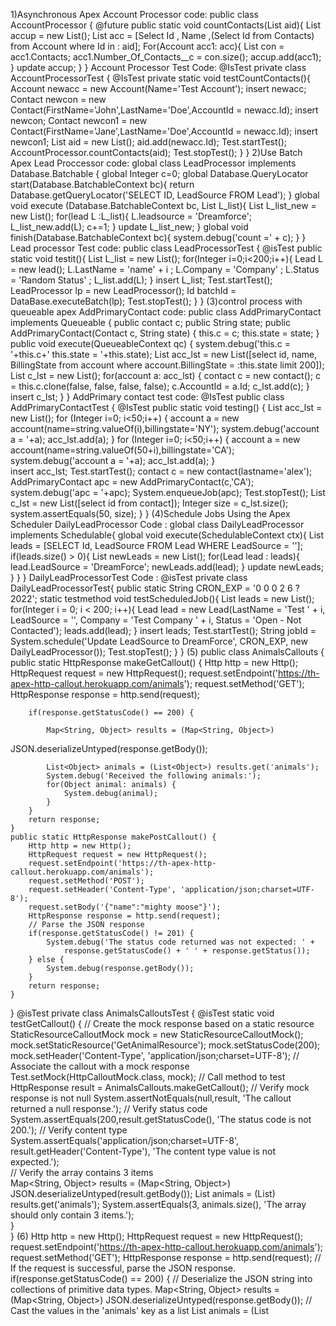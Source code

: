 1)Asynchronous Apex
Account Processor code:
public class AccountProcessor {
    @future
    public static void countContacts(List<Id> aid){
      List<Account> accup = new List<Account>();
        List<Account> acc = [Select Id , Name ,(Select Id from Contacts) from Account
where Id in : aid];
        For(Account acc1: acc){
            List<Contact> con = acc1.Contacts;
            acc1.Number_Of_Contacts__c = con.size();
            accup.add(acc1);
        }
        update accup;
    }
}
Account Processor Test Code:
@IsTest
private class AccountProcessorTest {
  @IsTest
    private static void testCountContacts(){
        Account newacc = new Account(Name='Test Account');
        insert newacc;
        Contact newcon = new Contact(FirstName='John',LastName='Doe',AccountId =
newacc.Id);
        insert newcon;
        Contact newcon1 = new Contact(FirstName='Jane',LastName='Doe',AccountId =
newacc.Id);
        insert newcon1;
        List<Id> aid = new List<Id>();
        aid.add(newacc.Id);
        Test.startTest();
        AccountProcessor.countContacts(aid);
        Test.stopTest();
    }
}
2)Use Batch Apex
Lead Proccessor code:
global class LeadProcessor implements Database.Batchable<sObject> {
   global Integer c=0;
    global Database.QueryLocator start(Database.BatchableContext bc){
        return Database.getQueryLocator('SELECT ID, LeadSource FROM Lead');
    }
    global void execute (Database.BatchableContext bc, List<Lead> L_list){
        List<lead> L_list_new = new List<lead>();
        for(lead L :L_list){
            L.leadsource = 'Dreamforce';
            L_list_new.add(L);
            c+=1;
        }
        update L_list_new;
    }
    global void finish(Database.BatchableContext bc){
        system.debug('count =' + c);
    }
}
Lead processor Test code:
public class LeadProcessorTest {
    @isTest
    public static void testit(){
        List<lead> L_list = new List<lead>();
        for(Integer i=0;i<200;i++){
            Lead L = new lead();
            L.LastName = 'name' + i ;
            L.Company = 'Company' ;
            L.Status = 'Random Status' ;
            L_list.add(L);
        }
        insert L_list;
        Test.startTest();
        LeadProcessor lp = new LeadProcessor();
        Id batchId = DataBase.executeBatch(lp);
        Test.stopTest();
    }
}
(3)control process with queueable apex
AddPrimaryContact code:
public class AddPrimaryContact implements Queueable {
    public contact c;
    public String state;
    public AddPrimaryContact(Contact c, String state) {
        this.c = c;
        this.state = state;
    }
    public void execute(QueueableContext qc) {
        system.debug('this.c = '+this.c+' this.state = '+this.state);
        List<Account> acc_lst = new List<account>([select id, name, BillingState from
account where account.BillingState = :this.state limit 200]);
        List<contact> c_lst = new List<contact>();
        for(account a: acc_lst) {
            contact c = new contact();
            c = this.c.clone(false, false, false, false);
            c.AccountId = a.Id;
            c_lst.add(c);
        }
        insert c_lst;
    }
}
AddPrimary contact test code:
@IsTest
public class AddPrimaryContactTest {
    @IsTest
    public static void testing() {
        List<account> acc_lst = new List<account>();
        for (Integer i=0; i<50;i++) {
            account a = new account(name=string.valueOf(i),billingstate='NY');
            system.debug('account a = '+a);
            acc_lst.add(a);
        }
        for (Integer i=0; i<50;i++) {
            account a = new account(name=string.valueOf(50+i),billingstate='CA');
            system.debug('account a = '+a);
            acc_lst.add(a);
        }      
        insert acc_lst;
        Test.startTest();
        contact c = new contact(lastname='alex');
        AddPrimaryContact apc = new AddPrimaryContact(c,'CA');
        system.debug('apc = '+apc);
        System.enqueueJob(apc);
        Test.stopTest();
        List<contact> c_lst = new List<contact>([select id from contact]);
        Integer size = c_lst.size();
        system.assertEquals(50, size);
    }
}
(4)Schedule Jobs Using the Apex Scheduler
DailyLeadProcessor Code :
global class DailyLeadProcessor implements Schedulable{
    global void execute(SchedulableContext ctx){
        List<Lead> leads = [SELECT Id, LeadSource FROM Lead WHERE LeadSource = ''];
        if(leads.size() > 0){
            List<Lead> newLeads = new List<Lead>();
            for(Lead lead : leads){
                lead.LeadSource = 'DreamForce';
                newLeads.add(lead);
            }
            update newLeads;
        }
    }
}
DailyLeadProcessorTest Code :
@isTest
private class DailyLeadProcessorTest{
    public static String CRON_EXP = '0 0 0 2 6 ? 2022';
    static testmethod void testScheduledJob(){
        List<Lead> leads = new List<Lead>();
        for(Integer i = 0; i < 200; i++){
            Lead lead = new Lead(LastName = 'Test ' + i, LeadSource = '', Company = 'Test
Company ' + i, Status = 'Open - Not Contacted');
            leads.add(lead);
        }
        insert leads;
        Test.startTest();
        String jobId = System.schedule('Update LeadSource to DreamForce', CRON_EXP,
new DailyLeadProcessor());
        Test.stopTest();
    }
}
(5)
public class AnimalsCallouts {
    public static HttpResponse makeGetCallout() {
        Http http = new Http();
        HttpRequest request = new HttpRequest();
        request.setEndpoint('https://th-apex-http-callout.herokuapp.com/animals');
        request.setMethod('GET');
        HttpResponse response = http.send(request);
        
        if(response.getStatusCode() == 200) {
            
            Map<String, Object> results = (Map<String, Object>)
JSON.deserializeUntyped(response.getBody());
            
            List<Object> animals = (List<Object>) results.get('animals');
            System.debug('Received the following animals:');
            for(Object animal: animals) {
                System.debug(animal);
            }
        }
        return response;
    }
    public static HttpResponse makePostCallout() {
        Http http = new Http();
        HttpRequest request = new HttpRequest();
        request.setEndpoint('https://th-apex-http-callout.herokuapp.com/animals');
        request.setMethod('POST');
        request.setHeader('Content-Type', 'application/json;charset=UTF-8');
        request.setBody('{"name":"mighty moose"}');
        HttpResponse response = http.send(request);
        // Parse the JSON response
        if(response.getStatusCode() != 201) {
            System.debug('The status code returned was not expected: ' +
                response.getStatusCode() + ' ' + response.getStatus());
        } else {
            System.debug(response.getBody());
        }
        return response;
    }        
}
@isTest
private class AnimalsCalloutsTest {
    @isTest static  void testGetCallout() {
        // Create the mock response based on a static resource
        StaticResourceCalloutMock mock = new StaticResourceCalloutMock();
        mock.setStaticResource('GetAnimalResource');
        mock.setStatusCode(200);
        mock.setHeader('Content-Type', 'application/json;charset=UTF-8');
        // Associate the callout with a mock response
        Test.setMock(HttpCalloutMock.class, mock);
        // Call method to test
        HttpResponse result = AnimalsCallouts.makeGetCallout();
        // Verify mock response is not null
        System.assertNotEquals(null,result, 'The callout returned a null response.');
        // Verify status code
        System.assertEquals(200,result.getStatusCode(), 'The status code is not 200.');
        // Verify content type   
        System.assertEquals('application/json;charset=UTF-8',
          result.getHeader('Content-Type'),
          'The content type value is not expected.');  
        // Verify the array contains 3 items     
        Map<String, Object> results = (Map<String, Object>)
            JSON.deserializeUntyped(result.getBody());
        List<Object> animals = (List<Object>) results.get('animals');
        System.assertEquals(3, animals.size(), 'The array should only contain 3 items.');          
    }   
}
(6)
Http http = new Http();
HttpRequest request = new HttpRequest();
request.setEndpoint('https://th-apex-http-callout.herokuapp.com/animals');
request.setMethod('GET');
HttpResponse response = http.send(request);
// If the request is successful, parse the JSON response.
if(response.getStatusCode() == 200) {
    // Deserialize the JSON string into collections of primitive data types.
    Map<String, Object> results = (Map<String, Object>)
JSON.deserializeUntyped(response.getBody());
    // Cast the values in the 'animals' key as a list
    List<Object> animals = (List<Object>) results.get('animals');
    System.debug('Received the following animals:');
    for(Object animal: animals) {
        System.debug(animal);
    }
}
@isTest
global class AnimalsHttpCalloutMock implements HttpCalloutMock {
    // Implement this interface method
    global HTTPResponse respond(HTTPRequest request) {
        // Create a fake response
        HttpResponse response = new HttpResponse();
        response.setHeader('Content-Type', 'application/json');
        response.setBody('{"animals": ["majestic badger", "fluffy bunny", "scary bear",
"chicken", "mighty moose"]}');
        response.setStatusCode(200);
        return response;
    }
}
Apex Integration Services
Apex REST Callouts
AnimalLocator Code :
public class AnimalLocator {
    public static String getAnimalNameById(Integer x){
        Http http=new Http();
        HttpRequest req=new HttpRequest();
        req.setEndpoint('https://th-apex-http-callout.herokuapp.com/animals/' +x);
        req.setMethod('GET');
        Map<String,Object> animal =new Map<String,Object>();
        HttpResponse res=http.send(req);
        if(res.getStatusCode()==200){
            Map<String,Object>
results=(Map<String,Object>)JSON.deserializeUntyped(res.getBody());
            animal=(Map<String,Object>) results.get('animal');
        }
        return (String)animal.get('name');
    }
}
AnimalLocatorTest Code :
@isTest
private class AnimalLocatorTest {
    @isTest static void AnimalsHttpCalloutMock(){
        Test.setMock(HttpCalloutMock.class,new AnimalsHttpCalloutMock());
        string result = AnimalLocator.getAnimalNameById(3);
        String expectedResult = 'chicken';
        System.assertEquals(result,expectedResult);
    }
}
AnimalLocatorMock  Code :
@isTest
global class AnimalsHttpCalloutMock implements HttpCalloutMock {
    // Implement this interface method
    global HTTPResponse respond(HTTPRequest request) {
        // Create a fake response
        HttpResponse response = new HttpResponse();
        response.setHeader('Content-Type', 'application/json');
        response.setBody('{"animals": ["majestic badger", "fluffy bunny", "scary bear",
"chicken", "mighty moose"]}');
        response.setStatusCode(200);
        return response;
    }
}
(8)
ParkLocatorTest Code :
@isTest
private class ParkLocatorTest {
    @isTest static void testCallout() {              
        // This causes a fake response to be generated
        Test.setMock(WebServiceMock.class, new ParkServiceMock());
        // Call the method that invokes a callout
        //Double x = 1.0;
        //Double result = AwesomeCalculator.add(x, y);
        String country = 'Germany';
        String[] result = ParkLocator.Country(country);
        // Verify that a fake result is returned
        System.assertEquals(new List<String>{'Hamburg Wadden Sea National Park',
'Hainich National Park', 'Bavarian Forest National Park'}, result);
    }
}
ParkServiceMock Code :
@isTest
global class ParkServiceMock implements WebServiceMock {
   global void doInvoke(
           Object stub,
           Object request,
           Map<String, Object> response,
           String endpoint,
           String soapAction,
           String requestName,
           String responseNS,
           String responseName,
           String responseType) {
        // start - specify the response you want to send
        parkService.byCountryResponse response_x = new
parkService.byCountryResponse();
        response_x.return_x = new List<String>{'Hamburg Wadden Sea National Park',
'Hainich National Park', 'Bavarian Forest National Park'};
        //calculatorServices.doAddResponse response_x = new
calculatorServices.doAddResponse();
        //response_x.return_x = 3.0;
        // end
        response.put('response_x', response_x);
   }
}
ParkLocator Code :
public class ParkLocator {
    public static string[] country(String country) {
        parkService.parksImplPort park = new parkService.parksImplPort();
        return park.byCountry(country);
    }
}
(9)
APEX WEB SERVICES
AccountManager Code :
@RestResource(urlMapping='/Accounts/*/contacts')
global class AccountManager {
    @HttpGet
    global static Account getAccount() {
        RestRequest req = RestContext.request;
        String accId = req.requestURI.substringBetween('Accounts/', '/contacts');
        Account acc = [SELECT Id, Name, (SELECT Id, Name FROM Contacts)
                       FROM Account WHERE Id = :accId];
        return acc;
    }
}
AccountManagerTest Code :
@isTest
private class AccountManagerTest {
    private static testMethod void getAccountTest1() {
        Id recordId = createTestRecord();
        // Set up a test request
        RestRequest request = new RestRequest();
        request.requestUri = 'https://na1.salesforce.com/services/apexrest/Accounts/'+
recordId +'/contacts' ;
        request.httpMethod = 'GET';
        RestContext.request = request;
        // Call the method to test
        Account thisAccount = AccountManager.getAccount();
        // Verify results
        System.assert(thisAccount != null);
        System.assertEquals('Test record', thisAccount.Name);
    }
    // Helper method
        static Id createTestRecord() {
        // Create test record
        Account TestAcc = new Account(
          Name='Test record');
        insert TestAcc;
        Contact TestCon= new Contact(
        LastName='Test',
        AccountId = TestAcc.id);
        return TestAcc.Id;
    }      
}
(10)
APEX SPECIALIST SUPERBADGE :
Automate Record Creation
MaintenanceRequest Code :
trigger MaintenanceRequest on Case (before update, after update) {
// ToDo: Call MaintenanceRequestHelper.updateWorkOrders
if(Trigger.isAfter)
MaintenanceRequestHelper.updateWorkOrders(Trigger.New);
}
MaintenanceRequestHelper Code :
public with sharing class MaintenanceRequestHelper {
public static void updateWorkOrders(List<Case> caseList) {
List<case> newCases = new List<Case>();
Map<String,Integer> result=getDueDate(caseList);
for(Case c : caseList){
if(c.status=='closed')
if(c.type=='Repair' || c.type=='Routine Maintenance'){
Case newCase = new Case();
newCase.Status='New';
newCase.Origin='web';
newCase.Type='Routine Maintenance';
newCase.Subject='Routine Maintenance of Vehicle';
newCase.Vehicle_c=c.Vehicle_c;
newCase.Equipment_c=c.Equipment_c;
newCase.Date_Reported__c=Date.today();
if(result.get(c.Id)!=null)
newCase.Date_Due__c=Date.today()+result.get(c.Id);
else
newCase.Date_Due__c=Date.today();
newCases.add(newCase);
}
}
insert newCases;
}
//
public static  Map<String,Integer> getDueDate(List<case> CaseIDs){
Map<String,Integer> result = new Map<String,Integer>();
Map<Id, case> caseKeys = new Map<Id, case> (CaseIDs);
List<AggregateResult> wpc=[select Maintenance_Request__r.ID
cID,min(Equipment_r.Maintenance_Cycle_c)cycle
from Work_Part__c where  Maintenance_Request__r.ID in :caseKeys.keySet() group by            
Maintenance_Request__r.ID ];
for(AggregateResult res :wpc){
Integer addDays=0;
if(res.get('cycle')!=null)
addDays+=Integer.valueOf(res.get('cycle'));
result.put((String)res.get('cID'),addDays);
}
return result;
}
}
(11)
Synchronize Salesforce Data
WarehouseCalloutService Code :
public with sharing class WarehouseCalloutService {
private static final String WAREHOUSE_URL = 'https://th-superbadgeapex.herokuapp.com/equipment';
@future(callout=true)
public static void runWarehouseEquipmentSync() {
//ToDo: complete this method to make the callout (using @future) to the
//      REST endpoint and update equipment on hand.
HttpResponse response = getResponse();
if(response.getStatusCode() == 200)
{
List<Product2> results = getProductList(response); //get list of products from Http
callout response
if(results.size() >0)
upsert results Warehouse_SKU__c; //Upsert the products in your org based on the
external ID SKU
}
}
//Get the product list from the external link
public static List<Product2> getProductList(HttpResponse response)
{
List<Object> externalProducts = (List<Object>)
JSON.deserializeUntyped(response.getBody()); //desrialize the json response
List<Product2> newProducts = new List<Product2>();
for(Object p : externalProducts)
{
Map<String, Object> productMap = (Map<String, Object>) p;
Product2 pr = new Product2();
//Map the fields in the response to the appropriate fields in the Equipment object
pr.Replacement_Part__c = (Boolean)productMap.get('replacement');
pr.Cost__c = (Integer)productMap.get('cost');
pr.Current_Inventory__c = (Integer)productMap.get('quantity');
pr.Lifespan_Months__c = (Integer)productMap.get('lifespan') ;
pr.Maintenance_Cycle__c = (Integer)productMap.get('maintenanceperiod');
pr.Warehouse_SKU__c = (String)productMap.get('sku');
pr.ProductCode = (String)productMap.get('_id');
pr.Name = (String)productMap.get('name');
newProducts.add(pr);
}
return newProducts;
}
// Send Http GET request and receive Http response
public static HttpResponse getResponse() {
Http http = new Http();
HttpRequest request = new HttpRequest();
request.setEndpoint(WAREHOUSE_URL);
request.setMethod('GET');
HttpResponse response = http.send(request);
return response;
}
}
WarehouseCalloutService.runWarehouseEquipmentSync();
Schedule Synchronization
WarehouseSyncSchedule Code :
global class WarehouseSyncSchedule implements Schedulable { global void
execute(SchedulableContext ctx) {
WarehouseCalloutService.runWarehouseEquipmentSync(); } }
Test Automatic Logic
MaintenanceRequestHelperTest Code :
@isTest
public with sharing class MaintenanceRequestHelperTest {
    // createVehicle
    private static Vehicle__c createVehicle(){
        Vehicle__c vehicle = new Vehicle__C(name = 'Testing Vehicle');
        return vehicle;
    }
    // createEquipment
    private static Product2 createEquipment(){
        product2 equipment = new product2(name = 'Testing equipment',
                                          lifespan_months__c = 10,
                                          maintenance_cycle__c = 10,
                                          replacement_part__c = true);
        return equipment;
    }
    // createMaintenanceRequest
    private static Case createMaintenanceRequest(id vehicleId, id equipmentId){
        case cse = new case(Type='Repair',
                            Status='New',
                            Origin='Web',
                            Subject='Testing subject',
                            Equipment__c=equipmentId,
                            Vehicle__c=vehicleId);
        return cse;
    }
    // createEquipmentMaintenanceItem
    private static Equipment_Maintenance_Item__c createEquipmentMaintenanceItem(id
equipmentId,id requestId){
        Equipment_Maintenance_Item__c equipmentMaintenanceItem = new
Equipment_Maintenance_Item__c(
            Equipment__c = equipmentId,
            Maintenance_Request__c = requestId);
        return equipmentMaintenanceItem;
    }
    @isTest
    private static void testPositive(){
        Vehicle__c vehicle = createVehicle();
        insert vehicle;
        id vehicleId = vehicle.Id;
        Product2 equipment = createEquipment();
        insert equipment;
        id equipmentId = equipment.Id;
        case createdCase = createMaintenanceRequest(vehicleId,equipmentId);
        insert createdCase;
        Equipment_Maintenance_Item__c equipmentMaintenanceItem =
createEquipmentMaintenanceItem(equipmentId,createdCase.id);
        insert equipmentMaintenanceItem;
        test.startTest();
        createdCase.status = 'Closed';
        update createdCase;
        test.stopTest();
        Case newCase = [Select id,
                        subject,
                        type,
                        Equipment__c,
                        Date_Reported__c,
                        Vehicle__c,
                        Date_Due__c
                       from case
                       where status ='New'];
        Equipment_Maintenance_Item__c workPart = [select id
                                                  from Equipment_Maintenance_Item__c
                                                  where Maintenance_Request__c =:newCase.Id];
        list<case> allCase = [select id from case];
        system.assert(allCase.size() == 2);
        system.assert(newCase != null);
        system.assert(newCase.Subject != null);
        system.assertEquals(newCase.Type, 'Routine Maintenance');
        SYSTEM.assertEquals(newCase.Equipment__c, equipmentId);
        SYSTEM.assertEquals(newCase.Vehicle__c, vehicleId);
        SYSTEM.assertEquals(newCase.Date_Reported__c, system.today());
    }
    @isTest
    private static void testNegative(){
        Vehicle__C vehicle = createVehicle();
        insert vehicle;
        id vehicleId = vehicle.Id;
        product2 equipment = createEquipment();
        insert equipment;
        id equipmentId = equipment.Id;
        case createdCase = createMaintenanceRequest(vehicleId,equipmentId);
        insert createdCase;
        Equipment_Maintenance_Item__c workP =
createEquipmentMaintenanceItem(equipmentId, createdCase.Id);
        insert workP;
        test.startTest();
        createdCase.Status = 'Working';
        update createdCase;
        test.stopTest();
        list<case> allCase = [select id from case];
        Equipment_Maintenance_Item__c equipmentMaintenanceItem = [select id
                                                  from Equipment_Maintenance_Item__c
                                                  where Maintenance_Request__c = :createdCase.Id];
        system.assert(equipmentMaintenanceItem != null);
        system.assert(allCase.size() == 1);
    }
    @isTest
    private static void testBulk(){
        list<Vehicle__C> vehicleList = new list<Vehicle__C>();
        list<Product2> equipmentList = new list<Product2>();
        list<Equipment_Maintenance_Item__c> equipmentMaintenanceItemList = new
list<Equipment_Maintenance_Item__c>();
        list<case> caseList = new list<case>();
        list<id> oldCaseIds = new list<id>();
        for(integer i = 0; i < 300; i++){
            vehicleList.add(createVehicle());
            equipmentList.add(createEquipment());
        }
        insert vehicleList;
        insert equipmentList;
        for(integer i = 0; i < 300; i++){
            caseList.add(createMaintenanceRequest(vehicleList.get(i).id,
equipmentList.get(i).id));
        }
        insert caseList;
        for(integer i = 0; i < 300; i++){
           
equipmentMaintenanceItemList.add(createEquipmentMaintenanceItem(equipmentList.
get(i).id, caseList.get(i).id));
        }
        insert equipmentMaintenanceItemList;
        test.startTest();
        for(case cs : caseList){
            cs.Status = 'Closed';
            oldCaseIds.add(cs.Id);
        }
        update caseList;
        test.stopTest();
        list<case> newCase = [select id
                                  from case
                                  where status ='New'];
        list<Equipment_Maintenance_Item__c> workParts = [select id
                                                         from Equipment_Maintenance_Item__c
                                                         where Maintenance_Request__c in: oldCaseIds];
        system.assert(newCase.size() == 300);
        list<case> allCase = [select id from case];
        system.assert(allCase.size() == 600);
    }
}
        
        
                                
MaintenanceRequestHelper.apxc :-
      public with sharing class MaintenanceRequestHelper {
    public static void updateworkOrders(List<Case> updWorkOrders, Map<Id,Case>
nonUpdCaseMap) {
        Set<Id> validIds = new Set<Id>();
        For (Case c : updWorkOrders){
            if (nonUpdCaseMap.get(c.Id).Status != 'Closed' && c.Status == 'Closed'){
                if (c.Type == 'Repair' || c.Type == 'Routine Maintenance'){
                    validIds.add(c.Id);
                }
            }
        }
        //When an existing maintenance request of type Repair or Routine Maintenance is
closed,
        //create a new maintenance request for a future routine checkup.
        if (!validIds.isEmpty()){
            Map<Id,Case> closedCases = new Map<Id,Case>([SELECT Id, Vehicle__c,
Equipment__c, Equipment__r.Maintenance_Cycle__c,
                                                          (SELECT Id,Equipment__c,Quantity__c FROM
Equipment_Maintenance_Items__r)
                                                          FROM Case WHERE Id IN :validIds]);
            Map<Id,Decimal> maintenanceCycles = new Map<ID,Decimal>();
            //calculate the maintenance request due dates by using the maintenance cycle
defined on the related equipment records.
            AggregateResult[] results = [SELECT Maintenance_Request__c,
                                         MIN(Equipment__r.Maintenance_Cycle__c)cycle
                                         FROM Equipment_Maintenance_Item__c
                                         WHERE Maintenance_Request__c IN :ValidIds GROUP BY
Maintenance_Request__c];
            for (AggregateResult ar : results){
                maintenanceCycles.put((Id) ar.get('Maintenance_Request__c'), (Decimal)
ar.get('cycle'));
            }
            List<Case> newCases = new List<Case>();
            for(Case cc : closedCases.values()){
                Case nc = new Case (
                    ParentId = cc.Id,
                    Status = 'New',
                    Subject = 'Routine Maintenance',
                    Type = 'Routine Maintenance',
                    Vehicle__c = cc.Vehicle__c,
                    Equipment__c =cc.Equipment__c,
                    Origin = 'Web',
                    Date_Reported__c = Date.Today()
                );
                //If multiple pieces of equipment are used in the maintenance request,
                //define the due date by applying the shortest maintenance cycle to today’s
date.
                //If (maintenanceCycles.containskey(cc.Id)){
                    nc.Date_Due__c = Date.today().addDays((Integer)
maintenanceCycles.get(cc.Id));
                //} else {
                //    nc.Date_Due__c = Date.today().addDays((Integer)
cc.Equipment__r.maintenance_Cycle__c);
                //}
                newCases.add(nc);
            }
            insert newCases;
            List<Equipment_Maintenance_Item__c> clonedList = new
List<Equipment_Maintenance_Item__c>();
            for (Case nc : newCases){
                for (Equipment_Maintenance_Item__c clonedListItem :
closedCases.get(nc.ParentId).Equipment_Maintenance_Items__r){
                    Equipment_Maintenance_Item__c item = clonedListItem.clone();
                    item.Maintenance_Request__c = nc.Id;
                    clonedList.add(item);
                }
            }
            insert clonedList;
        }
    }
}
MaintenanceRequest.apxt :-
trigger MaintenanceRequest on Case (before update, after update) {
    if(Trigger.isUpdate && Trigger.isAfter){
        MaintenanceRequestHelper.updateWorkOrders(Trigger.New, Trigger.OldMap);
    }
}
Test Callout Logic
WarehouseCalloutService Code :
public with sharing class WarehouseCalloutService implements Queueable {
    private static final String WAREHOUSE_URL = 'https://th-superbadgeapex.herokuapp.com/equipment';
    //Write a class that makes a REST callout to an external warehouse system to get a
list of equipment that needs to be updated.
    //The callout’s JSON response returns the equipment records that you upsert in
Salesforce.
    @future(callout=true)
    public static void runWarehouseEquipmentSync(){
        System.debug('go into runWarehouseEquipmentSync');
        Http http = new Http();
        HttpRequest request = new HttpRequest();
        request.setEndpoint(WAREHOUSE_URL);
        request.setMethod('GET');
        HttpResponse response = http.send(request);
        List<Product2> product2List = new List<Product2>();
        System.debug(response.getStatusCode());
        if (response.getStatusCode() == 200){
            List<Object> jsonResponse =
(List<Object>)JSON.deserializeUntyped(response.getBody());
            System.debug(response.getBody());
            //class maps the following fields:
            //warehouse SKU will be external ID for identifying which equipment records to
update within Salesforce
            for (Object jR : jsonResponse){
                Map<String,Object> mapJson = (Map<String,Object>)jR;
                Product2 product2 = new Product2();
                //replacement part (always true),
                product2.Replacement_Part__c = (Boolean) mapJson.get('replacement');
                //cost
                product2.Cost__c = (Integer) mapJson.get('cost');
                //current inventory
                product2.Current_Inventory__c = (Double) mapJson.get('quantity');
                //lifespan
                product2.Lifespan_Months__c = (Integer) mapJson.get('lifespan');
                //maintenance cycle
                product2.Maintenance_Cycle__c = (Integer)
mapJson.get('maintenanceperiod');
                //warehouse SKU                
                product2.Warehouse_SKU__c = (String) mapJson.get('sku');
                product2.Name = (String) mapJson.get('name');
                product2.ProductCode = (String) mapJson.get('_id');
                product2List.add(product2);
            }
            if (product2List.size() > 0){
                upsert product2List;
                System.debug('Your equipment was synced with the warehouse one');
            }
        }
    }
    public static void execute (QueueableContext context){
        System.debug('start runWarehouseEquipmentSync');
        runWarehouseEquipmentSync();
        System.debug('end runWarehouseEquipmentSync');
    }
}
WarehouseCalloutServiceTest Code :
@IsTest
private class WarehouseCalloutServiceTest {
    // implement your mock callout test here
@isTest
    static void testWarehouseCallout() {
        test.startTest();
        test.setMock(HttpCalloutMock.class, new WarehouseCalloutServiceMock());
        WarehouseCalloutService.execute(null);
        test.stopTest();
        List<Product2> product2List = new List<Product2>();
        product2List = [SELECT ProductCode FROM Product2];
        System.assertEquals(3, product2List.size());
        System.assertEquals('55d66226726b611100aaf741',
product2List.get(0).ProductCode);
        System.assertEquals('55d66226726b611100aaf742',
product2List.get(1).ProductCode);
        System.assertEquals('55d66226726b611100aaf743',
product2List.get(2).ProductCode);
    }
}
WarehouseCalloutServiceMock Code :
@isTest
global class WarehouseCalloutServiceMock implements HttpCalloutMock {
    // implement http mock callout
    global static HttpResponse respond(HttpRequest request) {
        HttpResponse response = new HttpResponse();
        response.setHeader('Content-Type', 'application/json');
       
response.setBody('[{"_id":"55d66226726b611100aaf741","replacement":false,"quantity":5
,"name":"Generator 1000
kW","maintenanceperiod":365,"lifespan":120,"cost":5000,"sku":"100003"},{"_id":"55d66226
726b611100aaf742","replacement":true,"quantity":183,"name":"Cooling
Fan","maintenanceperiod":0,"lifespan":0,"cost":300,"sku":"100004"},{"_id":"55d66226726b6
11100aaf743","replacement":true,"quantity":143,"name":"Fuse
20A","maintenanceperiod":0,"lifespan":0,"cost":22,"sku":"100005"}]');
        response.setStatusCode(200);
        return response;
    }
}
Test Scheduling Logic
WarehouseSyncSchedule Code :
 global with sharing class WarehouseSyncSchedule implements Schedulable {
    // implement scheduled code here
    global void execute (SchedulableContext ctx){
        System.enqueueJob(new WarehouseCalloutService());
    }
}
WarehouseSyncScheduleTest Code :
@isTest
public with sharing class WarehouseSyncScheduleTest {
    // implement scheduled code here
    //
    @isTest static void test() {
        String scheduleTime = '00 00 00 * * ? *';
        Test.startTest();
        Test.setMock(HttpCalloutMock.class, new WarehouseCalloutServiceMock());
        String jobId = System.schedule('Warehouse Time to Schedule to test',
scheduleTime, new WarehouseSyncSchedule());
        CronTrigger c = [SELECT State FROM CronTrigger WHERE Id =: jobId];
        System.assertEquals('WAITING', String.valueOf(c.State), 'JobId does not match');
        Test.stopTest();
    }
}
Apex Triggers :
Get Started with Apex Trigger
AccountAddressTrigger Code :
trigger AccountAddressTrigger on Account (before insert, before update) {
for (Account a : Trigger.new) {
 if (a.Match_Billing_Address__c == TRUE){
 a.ShippingPostalCode = a.BillingPostalCode;
}
 }
 }
Bulk Apex Triggers Unit
ClosedOpportunityTrigger Code :
trigger ClosedOpportunityTrigger on Opportunity (after insert, after update) {
 List taskList = new List();
 for (Opportunity o :[SELECT Id,Name FROM Opportunity WHERE Id IN :Trigger.New]){
taskList.add(new Task(Subject='Follow Up Test Task', WhatId=o.Id, Status='Not Started',
Priority='Normal'));
 }
if (taskList.size() > 0)
{ insert taskList;
 }
 }
 Apex Testing :
 Get Started with Apex Unit Testing
VerifyDate Code :
 public class VerifyDate {
 //method to handle potential checks against two dates
public static Date CheckDates(Date date1, Date date2) {
 //if date2 is within the next 30 days of date1, use date2. Otherwise use the end of the
month
 if(DateWithin30Days(date1,date2)) {
 return date2;
 }
else {
 return SetEndOfMonthDate(date1);
 }
 }
 //method to check if date2 is within the next 30 days of date1
 private static Boolean DateWithin30Days(Date date1, Date date2) {
 //check for date2 being in the past
 if( date2 < date1) {
return false;
}
 //check that date2 is within (>=) 30 days of date1
Date date30Days = date1.addDays(30);
//create a date 30 days away from date1
if( date2 >= date30Days ) {
return false;
 }
 else {
 return true;
 }
 }
 //method to return the end of the month of a given date
private static Date SetEndOfMonthDate(Date date1) {
 Integer totalDays = Date.daysInMonth(date1.year(), date1.month());
 Date lastDay = Date.newInstance(date1.year(), date1.month(), totalDays);
return lastDay;
 }
 }
TestVerifyDate Code :
@isTest
private class TestVerifyDate {
@isTest
static void testCheckDates() {
 Date now = Date.today();
 Date lastOfTheMonth = Date.newInstance(now.year(), now.month(),
Date.daysInMonth(now.year(), now.month()));
 Date plus60 = Date.today().addDays(60);
 Date d1 = VerifyDate.CheckDates(now, now);
 System.assertEquals(now, d1);
Date d2 = VerifyDate.CheckDates(now, plus60);
 System.assertEquals(lastOfTheMonth, d2);
}
 }
Test Apex Triggers Unit
RestrictContactByName Code :
trigger RestrictContactByName on Contact (before insert, before update) {
 //check contacts prior to insert or update for invalid data
 For (Contact c : Trigger.New) {
 if(c.LastName == 'INVALIDNAME') {
 //invalidname is invalid
c.AddError('The Last Name "'+c.LastName+'" is not allowed for DML');
 }
 }
 }
TestRestrictContactByName Code :
 @isTest
 private class TestRestrictContactByName {
@isTest
 static void invalidName() {
 try { Contact c = new Contact(LastName='INVALIDNAME');
insert c;
 }
catch (Exception e) {
 System.assert(true);
 }
 }
 }
 Create Test Data for Apex Tests :
RandomContactFactory Code :
public class RandomContactFactory {
 public static List generateRandomContacts(Integer num, String lastName) {
 List contacts = new List();
 for (Integer i = 0; i < num; i++) {
Contact c = new Contact(FirstName=i.format(), LastName=lastName);
 contacts.add(c);
 }
 return contacts;
 }
}                             
